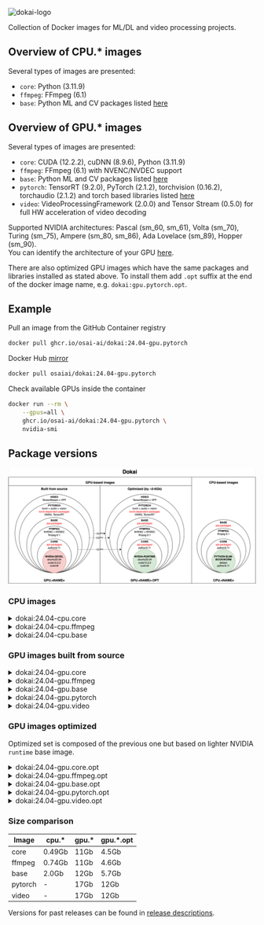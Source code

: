 ![dokai-logo](https://raw.githubusercontent.com/osai-ai/dokai/master/pics/dokai-logo.png)

Collection of Docker images for ML/DL and video processing projects.

## Overview of CPU.* images

Several types of images are presented:

* `core`: Python (3.11.9)
* `ffmpeg`: FFmpeg (6.1)
* `base`: Python ML and CV packages listed [here](requirements/pip/base.txt)

## Overview of GPU.* images

Several types of images are presented:

* `core`: CUDA (12.2.2), cuDNN (8.9.6), Python (3.11.9)
* `ffmpeg`: FFmpeg (6.1) with NVENC/NVDEC support
* `base`: Python ML and CV packages listed [here](requirements/pip/base.txt)
* `pytorch`: TensorRT (9.2.0), PyTorch (2.1.2), torchvision (0.16.2), torchaudio (2.1.2) and torch based libraries listed [here](requirements/pip/pytorch.txt)
* `video`: VideoProcessingFramework (2.0.0) and Tensor Stream (0.5.0) for full HW acceleration of video decoding 

Supported NVIDIA architectures: Pascal (sm_60, sm_61), Volta (sm_70), Turing (sm_75), Ampere (sm_80, sm_86), Ada Lovelace (sm_89), Hopper (sm_90).  
You can identify the architecture of your GPU [here](https://arnon.dk/matching-sm-architectures-arch-and-gencode-for-various-nvidia-cards/).

There are also optimized GPU images which have the same packages and libraries installed as stated above.
To install them add `.opt` suffix at the end of the docker image name, e.g. `dokai:gpu.pytorch.opt`.

## Example

Pull an image from the GitHub Container registry
```bash
docker pull ghcr.io/osai-ai/dokai:24.04-gpu.pytorch
```

Docker Hub [mirror](https://hub.docker.com/r/osaiai/dokai/tags)
```bash
docker pull osaiai/dokai:24.04-gpu.pytorch
```

Check available GPUs inside the container
```bash
docker run --rm \
    --gpus=all \
    ghcr.io/osai-ai/dokai:24.04-gpu.pytorch \
    nvidia-smi
```

## Package versions

![img.png](pics/comparison.png)

### CPU images

<details><summary>dokai:24.04-cpu.core</summary>
<p>

[ghcr.io/osai-ai/dokai:24.04-cpu.core](https://github.com/osai-ai/dokai/pkgs/container/dokai)

Image based on `python:3.11.9-slim-bookworm` which includes:

- Debian Bookworm Operational System;
- Python 3.11.9;
- etc..

On top of that packages are installed, here's a brief description and purpose of each:

**Utilities:**
- **nano, vim, tmux** are text editors and terminal multiplexers used for editing files and managing terminal sessions.
- **unzip** is a utility used to decompress ZIP archives, commonly used for extracting files from compressed archives.
- **git** is a distributed version control system used for tracking changes in source code during software development.
- **wget, curl** are command-line tools used for downloading files from the internet, commonly used in scripts and automation tasks.
- **htop** is interactive system monitoring tool used for displaying system resource usage.
- **sysstat** collects and reports system performance statistics, including CPU, memory, and disk usage.

</p>
</details>

<details><summary>dokai:24.04-cpu.ffmpeg</summary>
<p>

[ghcr.io/osai-ai/dokai:24.04-cpu.ffmpeg](https://github.com/osai-ai/dokai/pkgs/container/dokai)

Image based on `dokai:24.04-cpu.core`:

Additionally, installed:

- FFmpeg (n6.1)

</p>
</details>

<details><summary>dokai:24.04-cpu.base</summary>
<p>

[ghcr.io/osai-ai/dokai:24.04-cpu.base](https://github.com/osai-ai/dokai/pkgs/container/dokai)

Image based on `dokai:24.04-cpu.ffmpeg`:

Additionally, installed:

- Python ML and CV packages: [requirements.txt](requirements/pip/base.txt)

</p>
</details>

### GPU images built from source

<details><summary>dokai:24.04-gpu.core</summary>
<p>

[ghcr.io/osai-ai/dokai:24.04-gpu.core](https://github.com/osai-ai/dokai/pkgs/container/dokai)

Image based on `nvidia/cuda:12.2.2-cudnn8-devel-ubuntu22.04` which includes:

- Ubuntu 22.04 Operational System;
- CUDA (12.2.2);
- cuDNN (8.9.6);
- NVCC;
- etc..

On top of that packages are installed, here's a brief description and purpose of each:

**Python (3.11.9):**
- **python3.11** is a programming language used for scripting and software development.
- **python3.11-dev** contains header files and development tools for building Python extensions.
- **python3.11-distutils** contains utilities for distributing and installing Python packages.
- **python3.11-tk** contains Tkinter, a GUI toolkit for Python.

**Builders, configurators and compilers:**
- **build-essential** package contains essential tools required for building software on Ubuntu, including compilers (gcc, g++, etc.) and build-related tools.
- **Yasm and nasm** are assemblers used for compiling assembly language code into machine-readable format, commonly used in building software.
- **Ninja** is a small build system that is fast and efficient, used as an alternative to GNU Make in some projects.
- **cmake** is a cross-platform build system generator used to control the software compilation process using simple platform-independent configuration files.
- **pkgconf** is a package configuration system used to help locate and configure libraries needed for building software.
- **gfortran** is a GNU Fortran compiler used for compiling Fortran code.
- **autoconf and libtool** are tools for generating configure scripts and managing software builds on various platforms.

**Utilities:**
- **nano, vim, tmux** are text editors and terminal multiplexers used for editing files and managing terminal sessions.
- **unzip** is a utility used to decompress ZIP archives, commonly used for extracting files from compressed archives.
- **git** is a distributed version control system used for tracking changes in source code during software development.
- **wget, curl** are command-line tools used for downloading files from the internet, commonly used in scripts and automation tasks.
- **htop and nvtop** are interactive system monitoring tools used for displaying system resource usage.
- **sysstat** collects and reports system performance statistics, including CPU, memory, and disk usage.

**Libraries:**
- **libsm6, libxext6, libxrender1, libgl1-mesa-glx** libraries for X Window System used for rendering graphics and managing graphical applications.
- **libtcmalloc-minimal4** is a memory allocation library, providing optimized memory management functions.
- **libx264-dev** is a library for encoding H.264 video streams.
- **libsndfile1** is a library for reading and writing audio files.
- **libssl-dev** is a development package for OpenSSL, providing cryptographic functions.
- **libpng-dev and libjpeg-dev** are development libraries for handling PNG and JPEG image formats, respectively.
- **libmp3lame-dev** is a development library for encoding and decoding MP3 audio files.
- **liblapack-dev** is a library for numerical linear algebra functions.
- **libopenblas-dev** is an optimized BLAS (Basic Linear Algebra Subprograms) library.

</p>
</details>

<details><summary>dokai:24.04-gpu.ffmpeg</summary>
<p>

[ghcr.io/osai-ai/dokai:24.04-gpu.ffmpeg](https://github.com/osai-ai/dokai/pkgs/container/dokai)

Image based on `dokai:24.04-gpu.core`:

Additionally, installed:

- FFmpeg (n6.1)
- nv-codec-headers (n12.1.14.0)

</p>
</details>

<details><summary>dokai:24.04-gpu.base</summary>
<p>

[ghcr.io/osai-ai/dokai:24.04-gpu.base](https://github.com/osai-ai/dokai/pkgs/container/dokai)

Image based on `dokai:24.04-gpu.ffmpeg`:

Additionally, installed:

- Python ML and CV packages: [requirements.txt](requirements/pip/base.txt)

</p>
</details>

<details><summary>dokai:24.04-gpu.pytorch</summary>
<p>

[ghcr.io/osai-ai/dokai:24.04-gpu.pytorch](https://github.com/osai-ai/dokai/pkgs/container/dokai)

Image based on `dokai:24.04-gpu.base`.

Additionally, installed:

- TensorRT (9.2.0)
- MAGMA (2.7.1)
- Pytorch-related packages: [requirements.txt](requirements/pip/pytorch.txt)

</p>
</details>

<details><summary>dokai:24.04-gpu.video</summary>
<p>

[ghcr.io/osai-ai/dokai:24.04-gpu.video](https://github.com/osai-ai/dokai/pkgs/container/dokai)

Image based on `dokai:24.04-gpu.pytorch`.

Additionally, installed:

- VideoProcessingFramework==2.0.0 (source, v2.0.0)  
- tensor-stream==0.5.0 (source, 0.5.0)

</p>
</details>

### GPU images optimized

Optimized set is composed of the previous one but based on lighter NVIDIA `runtime` base image.  

<details><summary>dokai:24.04-gpu.core.opt</summary>
<p>

[ghcr.io/osai-ai/dokai:24.04-gpu.core.opt](https://github.com/osai-ai/dokai/pkgs/container/dokai)

Image based on `nvidia/cuda:12.2.2-cudnn8-runtime-ubuntu22.04` and includes the same
additionally installed packages as `dokai:24.04-gpu.core`.

</p>
</details>


<details><summary>dokai:24.04-gpu.ffmpeg.opt</summary>
<p>

[ghcr.io/osai-ai/dokai:24.04-gpu.ffmpeg.opt](https://github.com/osai-ai/dokai/pkgs/container/dokai)

Image based on `dokai:24.04-gpu.core.opt` and includes the same
additionally installed packages as `dokai:24.04-gpu.ffmpeg`.

</p>
</details>


<details><summary>dokai:24.04-gpu.base.opt</summary>
<p>

[ghcr.io/osai-ai/dokai:24.04-gpu.base.opt](https://github.com/osai-ai/dokai/pkgs/container/dokai)

Image based on `dokai:24.04-gpu.ffmpeg.opt`  and includes the same
additionally installed packages as `dokai:24.04-gpu.base`.

</p>
</details>


<details><summary>dokai:24.04-gpu.pytorch.opt</summary>
<p>

[ghcr.io/osai-ai/dokai:24.04-gpu.pytorch.opt](https://github.com/osai-ai/dokai/pkgs/container/dokai)

Image based on `dokai:24.04-gpu.base.opt`  and includes the same
additionally installed packages as `dokai:24.04-gpu.pytorch`.

</p>
</details>


<details><summary>dokai:24.04-gpu.video.opt</summary>
<p>

[ghcr.io/osai-ai/dokai:24.04-gpu.video.opt](https://github.com/osai-ai/dokai/pkgs/container/dokai)

Image based on `dokai:24.04-gpu.pytorch.opt`  and includes the same
additionally installed packages as `dokai:24.04-gpu.video`.

</p>
</details>

### Size comparison

| Image   | cpu.*  | gpu.* | gpu.*.opt |
|---------|--------|-------|-----------|
| core    | 0.49Gb | 11Gb  | 4.5Gb     |
| ffmpeg  | 0.74Gb | 11Gb  | 4.6Gb     |
| base    | 2.0Gb  | 12Gb  | 5.7Gb     |
| pytorch | -      | 17Gb  | 12Gb      |
| video   | -      | 17Gb  | 12Gb      |

Versions for past releases can be found in [release descriptions](https://github.com/osai-ai/dokai/releases).
